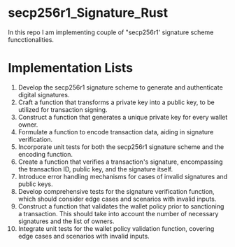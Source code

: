 # secp256r1_Signature_Rust
In this repo I am implementing couple of "secp256r1' signature scheme funcctionalities.

# Implementation Lists
1. Develop the secp256r1 signature scheme to generate and authenticate digital signatures.
2. Craft a function that transforms a private key into a public key, to be utilized for transaction signing.
3. Construct a function that generates a unique private key for every wallet owner.
4. Formulate a function to encode transaction data, aiding in signature verification.
5. Incorporate unit tests for both the secp256r1 signature scheme and the encoding function.
6. Create a function that verifies a transaction's signature, encompassing the transaction ID, public key, and the signature itself.
7. Introduce error handling mechanisms for cases of invalid signatures and public keys.
8. Develop comprehensive tests for the signature verification function, which should consider edge cases and scenarios with invalid inputs.
9. Construct a function that validates the wallet policy prior to sanctioning a transaction. This should take into account the number of necessary        signatures and the list of owners.
10. Integrate unit tests for the wallet policy validation function, covering edge cases and scenarios with invalid inputs.
